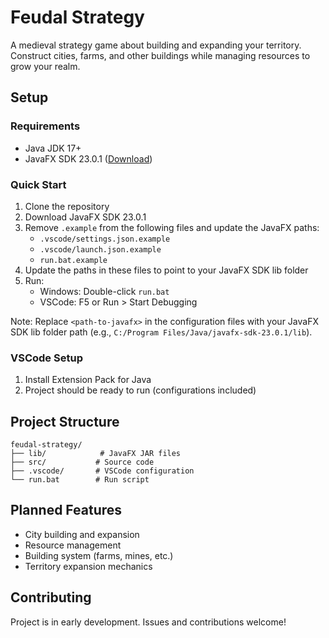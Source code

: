 # Feudal Strategy

A medieval strategy game about building and expanding your territory. Construct cities, farms, and other buildings while managing resources to grow your realm.

## Setup

### Requirements
- Java JDK 17+
- JavaFX SDK 23.0.1 ([Download](https://openjfx.io/))

### Quick Start
1. Clone the repository
2. Download JavaFX SDK 23.0.1
3. Remove `.example` from the following files and update the JavaFX paths:
   - `.vscode/settings.json.example`
   - `.vscode/launch.json.example`
   - `run.bat.example`
4. Update the paths in these files to point to your JavaFX SDK lib folder
5. Run:
   - Windows: Double-click `run.bat`
   - VSCode: F5 or Run > Start Debugging

Note: Replace `<path-to-javafx>` in the configuration files with your JavaFX SDK lib folder path (e.g., `C:/Program Files/Java/javafx-sdk-23.0.1/lib`).

### VSCode Setup
1. Install Extension Pack for Java
2. Project should be ready to run (configurations included)

## Project Structure
```
feudal-strategy/
├── lib/            # JavaFX JAR files
├── src/           # Source code
├── .vscode/       # VSCode configuration
└── run.bat        # Run script
```

## Planned Features
- City building and expansion
- Resource management
- Building system (farms, mines, etc.)
- Territory expansion mechanics

## Contributing
Project is in early development. Issues and contributions welcome!
